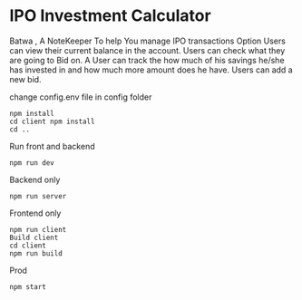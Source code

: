 
# IPO Investment Calculator

Batwa , A NoteKeeper To help You manage IPO transactions
Option 
Users can view their current balance in the account.
Users can check what they are going to Bid on.
A User can track the how much of his savings he/she has invested in and how much more amount does he have.
Users can add a new bid.


change config.env file in config folder

```
npm install
cd client npm install
cd ..

```

Run front and backend

```
npm run dev

```

Backend only

```
npm run server

```

Frontend only

```
npm run client
Build client
cd client
npm run build
```

Prod
```
npm start
```
